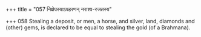 +++
title = "057 निक्षेपस्याऽपहरणन् नराश्व-रजतस्य"

+++
058	Stealing a deposit, or men, a horse, and silver, land, diamonds and (other) gems, is declared to be equal to stealing the gold (of a Brahmana).